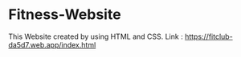# Fitness-Website
This Website created by using HTML and CSS.
Link : https://fitclub-da5d7.web.app/index.html
